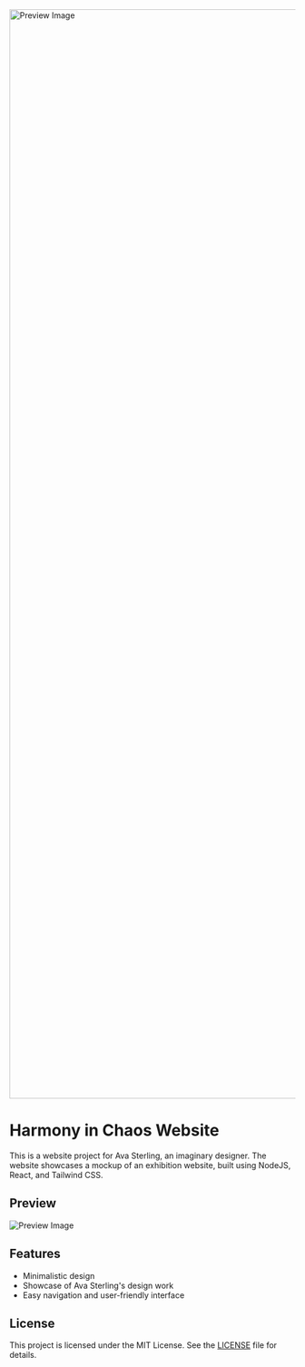
<img width="1920" alt="Preview Image" src="https://github.com/adtimokhin/harmony_in_chaos_website/assets/37998602/8f46bb0a-8f8d-462e-bfab-5857420f25f7">

# Harmony in Chaos Website

This is a website project for Ava Sterling, an imaginary designer. The website showcases a mockup of an exhibition website, built using NodeJS, React, and Tailwind CSS.

## Preview

![Preview Image](https://github.com/adtimokhin/harmony_in_chaos_website/assets/37998602/8f46bb0a-8f8d-462e-bfab-5857420f25f7)

## Features

- Minimalistic design
- Showcase of Ava Sterling's design work
- Easy navigation and user-friendly interface

## License

This project is licensed under the MIT License. See the [LICENSE](LICENSE) file for details.
